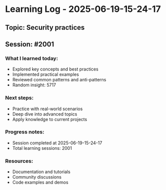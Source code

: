 # Learning Log - 2025-06-19-15-24-17

## Topic: Security practices
## Session: #2001

### What I learned today:
- Explored key concepts and best practices
- Implemented practical examples  
- Reviewed common patterns and anti-patterns
- Random insight: 5717

### Next steps:
- Practice with real-world scenarios
- Deep dive into advanced topics
- Apply knowledge to current projects

### Progress notes:
- Session completed at 2025-06-19-15-24-17
- Total learning sessions: 2001

### Resources:
- Documentation and tutorials
- Community discussions
- Code examples and demos
